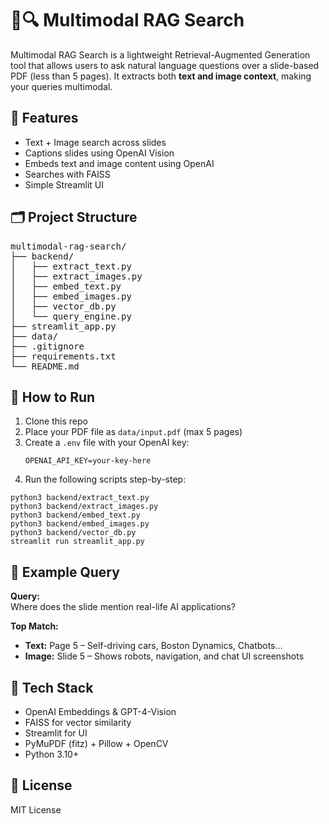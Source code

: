 # 📄🔍 Multimodal RAG Search

Multimodal RAG Search is a lightweight Retrieval-Augmented Generation tool that allows users to ask natural language questions over a slide-based PDF (less than 5 pages). It extracts both **text and image context**, making your queries multimodal.

## 🧠 Features

- Text + Image search across slides  
- Captions slides using OpenAI Vision  
- Embeds text and image content using OpenAI  
- Searches with FAISS  
- Simple Streamlit UI

## 🗂️ Project Structure

<pre>
multimodal-rag-search/  
├── backend/  
│   ├── extract_text.py  
│   ├── extract_images.py  
│   ├── embed_text.py  
│   ├── embed_images.py  
│   ├── vector_db.py  
│   └── query_engine.py  
├── streamlit_app.py  
├── data/  
├── .gitignore  
├── requirements.txt  
└── README.md  
</pre>

## 🚀 How to Run

1. Clone this repo  
2. Place your PDF file as `data/input.pdf` (max 5 pages)  
3. Create a `.env` file with your OpenAI key:  
   ```
   OPENAI_API_KEY=your-key-here
   ```
4. Run the following scripts step-by-step:

```
python3 backend/extract_text.py
python3 backend/extract_images.py
python3 backend/embed_text.py
python3 backend/embed_images.py
python3 backend/vector_db.py
streamlit run streamlit_app.py
```

## 💬 Example Query

**Query:**  
Where does the slide mention real-life AI applications?

**Top Match:**  
- **Text:** Page 5 – Self-driving cars, Boston Dynamics, Chatbots...  
- **Image:** Slide 5 – Shows robots, navigation, and chat UI screenshots

## 🧰 Tech Stack

- OpenAI Embeddings & GPT-4-Vision  
- FAISS for vector similarity  
- Streamlit for UI  
- PyMuPDF (fitz) + Pillow + OpenCV  
- Python 3.10+

## 📄 License

MIT License
